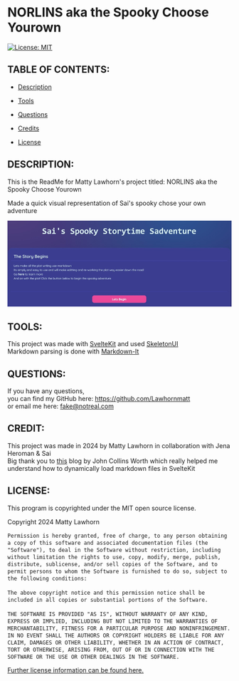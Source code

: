 # NORLINS aka the Spooky Choose Yourown
  [![License: MIT](https://img.shields.io/badge/License-MIT-yellow.svg)](https://opensource.org/licenses/MIT)

## TABLE OF CONTENTS:

* [Description](#description)

* [Tools](#tools) 

* [Questions](#questions)

* [Credits](#credit)

* [License](#license)


## DESCRIPTION:

This is the ReadMe for Matty Lawhorn's project titled: NORLINS aka the Spooky Choose Yourown

Made a quick visual representation of Sai's spooky chose your own adventure

<img src='./static/screenshot_norlins.jpg' alt='A screenshot of spooky_choose_yourown'/>

## TOOLS:

This project was made with [SvelteKit](https://kit.svelte.dev/) and used [SkeletonUI](https://www.skeleton.dev/)  
Markdown parsing is done with [Markdown-It](https://github.com/markdown-it/markdown-it)

## QUESTIONS:

If you have any questions,  
you can find my GitHub here: https://github.com/Lawhornmatt  
or email me here: fake@notreal.com

## CREDIT:

This project was made in 2024 by Matty Lawhorn in collaboration with Jena Heroman & Sai  
Big thank you to [this](https://joshcollinsworth.com/blog/build-static-sveltekit-markdown-blog) blog
by John Collins Worth which really helped me understand how to dynamically load markdown files in SvelteKit

## LICENSE:

This program is copyrighted under the MIT open source license.

Copyright 2024 Matty Lawhorn

    Permission is hereby granted, free of charge, to any person obtaining a copy of this software and associated documentation files (the "Software"), to deal in the Software without restriction, including without limitation the rights to use, copy, modify, merge, publish, distribute, sublicense, and/or sell copies of the Software, and to permit persons to whom the Software is furnished to do so, subject to the following conditions:
    
    The above copyright notice and this permission notice shall be included in all copies or substantial portions of the Software.
    
    THE SOFTWARE IS PROVIDED "AS IS", WITHOUT WARRANTY OF ANY KIND, EXPRESS OR IMPLIED, INCLUDING BUT NOT LIMITED TO THE WARRANTIES OF MERCHANTABILITY, FITNESS FOR A PARTICULAR PURPOSE AND NONINFRINGEMENT. IN NO EVENT SHALL THE AUTHORS OR COPYRIGHT HOLDERS BE LIABLE FOR ANY CLAIM, DAMAGES OR OTHER LIABILITY, WHETHER IN AN ACTION OF CONTRACT, TORT OR OTHERWISE, ARISING FROM, OUT OF OR IN CONNECTION WITH THE SOFTWARE OR THE USE OR OTHER DEALINGS IN THE SOFTWARE.

[Further license information can be found here.](https://opensource.org/licenses/MIT)